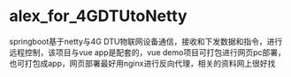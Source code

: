 # alex_for_4GDTUtoNetty
springboot基于netty与4G DTU物联网设备通信，接收和下发数据和指令，进行远程控制，该项目与vue app是配套的，vue demo项目可打包进行网页pc部署，也可打包成app，网页部署最好用nginx进行反向代理，相关的资料网上很好找
